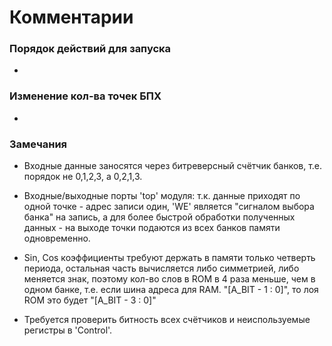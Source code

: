 # Комментарии #

### Порядок действий для запуска ###

* 

### Изменение кол-ва точек БПХ ###

* 

### Замечания ###

* Входные данные заносятся через битреверсный счётчик банков, т.е. порядок не 0,1,2,3, а 0,2,1,3.

* Входные/выходные порты 'top' модуля:
т.к. данные приходят по одной точке - адрес записи один, 'WE' является "сигналом выбора банка" на запись, а
для более быстрой обработки полученных данных - на выходе точки подаются из всех банков памяти одновременно.

* Sin, Cos коэффициенты требуют держать в памяти только четверть периода, остальная часть вычисляется либо симметрией,
либо меняется знак, поэтому кол-во слов в ROM в 4 раза меньше, чем в одном банке, т.е. если шина адреса для RAM.
"[A_BIT - 1 : 0]", то лоя ROM это будет "[A_BIT - 3 : 0]"

* Требуется проверить битность всех счётчиков и неиспользуемые регистры в 'Control'.